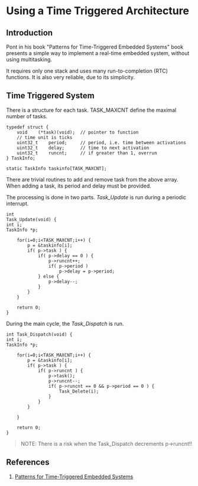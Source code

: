 Using a Time Triggered Architecture
===================================


Introduction
------------

Pont in his book "Patterns for Time-Triggered Embedded Systems" book presents
a simple way to implement a real-time embedded system, without using multitasking.

It requires only one stack and uses many run-to-completion (RTC) functions.
It is also very reliable, due to its simplicity.


Time Triggered System
---------------------

There is a structure for each task. TASK_MAXCNT define the maximal number of tasks.

    typedef struct {
        void    (*task)(void);  // pointer to function
        // time unit is ticks
        uint32_t    period;     // period, i.e. time between activations
        uint32_t    delay;      // time to next activation
        uint32_t    runcnt;     // if greater than 1, overrun
    } TaskInfo;

    static TaskInfo taskinfo[TASK_MAXCNT];

There are trivial routines to add and remove task from the above array. When adding a task, its period and
delay must be provided.

The processing is done in two parts. *Task_Update* is run during a periodic interrupt.

    int
    Task_Update(void) {
    int i;
    TaskInfo *p;
    
        for(i=0;i<TASK_MAXCNT;i++) {
            p = &taskinfo[i];
            if( p->task ) {
                if( p->delay == 0 ) {
                    p->runcnt++;
                    if( p->period )
                        p->delay = p->period;
                } else {
                    p->delay--;
                }
            }
        }
    
        return 0;
    }
    

During the main cycle, the *Task_Dispatch* is run.

    int Task_Dispatch(void) {
    int i;
    TaskInfo *p;
    
        for(i=0;i<TASK_MAXCNT;i++) {
            p = &taskinfo[i];
            if( p->task ) {
                if( p->runcnt ) {
                    p->task();
                    p->runcnt--;
                    if( p->runcnt == 0 && p->period == 0 ) {
                        Task_Delete(i);
                    }
                }
            }
    
        }
    
        return 0;
    }

> NOTE: There is a  risk when the Task_Dispatch decrements p->runcnt!!


References
----------

1. [Patterns for Time-Triggered Embedded Systems](https://www.safetty.net/publications/pttes)